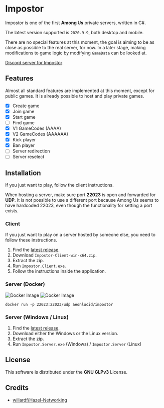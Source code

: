 # Impostor

Impostor is one of the first **Among Us** private servers, written in C#.

The latest version supported is `2020.9.9`, both desktop and mobile.

There are no special features at this moment, the goal is aiming to be as close as possible to the real server, for now. In a later stage, making modifications to game logic by modifying `GameData` can be looked at.

[Discord server for Impostor](https://discord.gg/Mk3w6Tb)

## Features

Almost all standard features are implemented at this moment, except for public games. It is already possible to host and play private games.

- [x] Create game
- [x] Join game
- [x] Start game
- [ ] Find game
- [x] V1 GameCodes (AAAA)
- [x] V2 GameCodes (AAAAAA)
- [x] Kick player
- [x] Ban player
- [ ] Server redirection
- [ ] Server reselect

## Installation

If you just want to play, follow the client instructions.

When hosting a server, make sure port **22023** is open and forwarded for **UDP**. It is not possible to use a different port because Among Us seems to have hardcoded 22023, even though the functionality for setting a port exists.

### Client

If you just want to play on a server hosted by someone else, you need to follow these instructions.

1. Find the [latest release](https://github.com/AeonLucid/Impostor/releases/latest).
2. Download `Impostor-Client-win-x64.zip`.
3. Extract the zip.
4. Run `Impostor.Client.exe`.
5. Follow the instructions inside the application.

### Server (Docker)

![Docker Image](https://img.shields.io/docker/v/aeonlucid/impostor?sort=semver)
![Docker Image](https://img.shields.io/docker/v/aeonlucid/impostor/edge)

```
docker run -p 22023:22023/udp aeonlucid/impostor
```

### Server (Windows / Linux)

1. Find the [latest release](https://github.com/AeonLucid/Impostor/releases/latest).
2. Download either the Windows or the Linux version.
3. Extract the zip.
4. Run `Impostor.Server.exe` (Windows) / `Impostor.Server` (Linux)

## License

This software is distributed under the **GNU GLPv3** License.

## Credits

- [willardf/Hazel-Networking](https://github.com/willardf/Hazel-Networking)